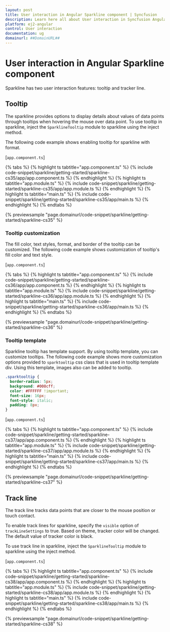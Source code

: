 ```yaml
---
layout: post
title: User interaction in Angular Sparkline component | Syncfusion
description: Learn here all about User interaction in Syncfusion Angular Sparkline component of Syncfusion Essential JS 2 and more.
platform: ej2-angular
control: User interaction 
documentation: ug
domainurl: ##DomainURL##
---
```


# User interaction in Angular Sparkline component

Sparkline has two user interaction features: tooltip and tracker line.

## Tooltip

The sparkline provides options to display details about values of data points through tooltips when hovering the mouse over data point. To use tooltip in sparkline, inject the `SparklineTooltip` module to sparkline using the inject method.

The following code example shows enabling tooltip for sparkline with format.

[`app.component.ts`]

{% tabs %}
{% highlight ts tabtitle="app.component.ts" %}
{% include code-snippet/sparkline/getting-started/sparkline-cs35/app/app.component.ts %}
{% endhighlight %}
{% highlight ts tabtitle="app.module.ts" %}
{% include code-snippet/sparkline/getting-started/sparkline-cs35/app/app.module.ts %}
{% endhighlight %}
{% highlight ts tabtitle="main.ts" %}
{% include code-snippet/sparkline/getting-started/sparkline-cs35/app/main.ts %}
{% endhighlight %}
{% endtabs %}
  
{% previewsample "page.domainurl/code-snippet/sparkline/getting-started/sparkline-cs35" %}

### Tooltip customization

The fill color, text styles, format, and border of the tooltip can be customized. The following code example shows customization of tooltip's fill color and text style.

[`app.component.ts`]

{% tabs %}
{% highlight ts tabtitle="app.component.ts" %}
{% include code-snippet/sparkline/getting-started/sparkline-cs36/app/app.component.ts %}
{% endhighlight %}
{% highlight ts tabtitle="app.module.ts" %}
{% include code-snippet/sparkline/getting-started/sparkline-cs36/app/app.module.ts %}
{% endhighlight %}
{% highlight ts tabtitle="main.ts" %}
{% include code-snippet/sparkline/getting-started/sparkline-cs36/app/main.ts %}
{% endhighlight %}
{% endtabs %}
  
{% previewsample "page.domainurl/code-snippet/sparkline/getting-started/sparkline-cs36" %}

### Tooltip template

Sparkline tooltip has template support. By using tooltip template, you can customize tooltips. The following code example shows more customization options provided to  `sparktooltip` css class that is used in tooltip template div. Using this template, images also can be added to tooltip.

```css
.sparktooltip {
  border-radius: 5px;
  background: #008cff;
  color: #FFFFFF !important;
  font-size: 16px;
  font-style: italic;
  padding: 8px;
}
```

[`app.component.ts`]

{% tabs %}
{% highlight ts tabtitle="app.component.ts" %}
{% include code-snippet/sparkline/getting-started/sparkline-cs37/app/app.component.ts %}
{% endhighlight %}
{% highlight ts tabtitle="app.module.ts" %}
{% include code-snippet/sparkline/getting-started/sparkline-cs37/app/app.module.ts %}
{% endhighlight %}
{% highlight ts tabtitle="main.ts" %}
{% include code-snippet/sparkline/getting-started/sparkline-cs37/app/main.ts %}
{% endhighlight %}
{% endtabs %}
  
{% previewsample "page.domainurl/code-snippet/sparkline/getting-started/sparkline-cs37" %}

## Track line

The track line tracks data points that are closer to the mouse position or touch contact.

To enable track lines for sparkline, specify the `visible` option of  `trackLineSettings` to true. Based on theme, tracker color will be changed. The default value of tracker color is black.

To use track line in sparkline, inject the `SparklineTooltip` module to sparkline using the inject method.

[`app.component.ts`]

{% tabs %}
{% highlight ts tabtitle="app.component.ts" %}
{% include code-snippet/sparkline/getting-started/sparkline-cs38/app/app.component.ts %}
{% endhighlight %}
{% highlight ts tabtitle="app.module.ts" %}
{% include code-snippet/sparkline/getting-started/sparkline-cs38/app/app.module.ts %}
{% endhighlight %}
{% highlight ts tabtitle="main.ts" %}
{% include code-snippet/sparkline/getting-started/sparkline-cs38/app/main.ts %}
{% endhighlight %}
{% endtabs %}
  
{% previewsample "page.domainurl/code-snippet/sparkline/getting-started/sparkline-cs38" %}